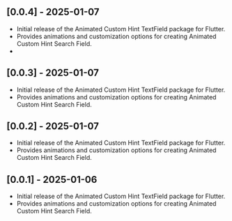 ## [0.0.4] - 2025-01-07

- Initial release of the Animated Custom Hint TextField package for Flutter.
- Provides animations and customization options for creating Animated Custom Hint Search Field.
- 
## [0.0.3] - 2025-01-07

- Initial release of the Animated Custom Hint TextField package for Flutter.
- Provides animations and customization options for creating Animated Custom Hint Search Field.

## [0.0.2] - 2025-01-07

- Initial release of the Animated Custom Hint TextField package for Flutter.
- Provides animations and customization options for creating Animated Custom Hint Search Field.


## [0.0.1] - 2025-01-06

- Initial release of the Animated Custom Hint TextField package for Flutter.
- Provides animations and customization options for creating Animated Custom Hint Search Field.

